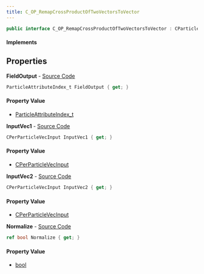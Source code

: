 ```yaml
---
title: C_OP_RemapCrossProductOfTwoVectorsToVector
---
```


```csharp
public interface C_OP_RemapCrossProductOfTwoVectorsToVector : CParticleFunctionOperator, CParticleFunction, ISchemaClass<CParticleFunction>, ISchemaClass<CParticleFunctionOperator>, ISchemaClass<C_OP_RemapCrossProductOfTwoVectorsToVector>, ISchemaField, ISchemaClass, INativeHandle
```

#### Implements

## Properties

**FieldOutput** - [Source Code](https://github.com/swiftly-solution/swiftlys2/blob/master/managed/src/SwiftlyS2.Generated/Schemas/Interfaces/C_OP_RemapCrossProductOfTwoVectorsToVector.cs#L20)

```csharp
ParticleAttributeIndex_t FieldOutput { get; }
```

#### Property Value

- [ParticleAttributeIndex_t](/docs/api/shared/schemadefinitions/particleattributeindex_t)

**InputVec1** - [Source Code](https://github.com/swiftly-solution/swiftlys2/blob/master/managed/src/SwiftlyS2.Generated/Schemas/Interfaces/C_OP_RemapCrossProductOfTwoVectorsToVector.cs#L16)

```csharp
CPerParticleVecInput InputVec1 { get; }
```

#### Property Value

- [CPerParticleVecInput](/docs/api/shared/schemadefinitions/cperparticlevecinput)

**InputVec2** - [Source Code](https://github.com/swiftly-solution/swiftlys2/blob/master/managed/src/SwiftlyS2.Generated/Schemas/Interfaces/C_OP_RemapCrossProductOfTwoVectorsToVector.cs#L18)

```csharp
CPerParticleVecInput InputVec2 { get; }
```

#### Property Value

- [CPerParticleVecInput](/docs/api/shared/schemadefinitions/cperparticlevecinput)

**Normalize** - [Source Code](https://github.com/swiftly-solution/swiftlys2/blob/master/managed/src/SwiftlyS2.Generated/Schemas/Interfaces/C_OP_RemapCrossProductOfTwoVectorsToVector.cs#L22)

```csharp
ref bool Normalize { get; }
```

#### Property Value

- [bool](https://learn.microsoft.com/dotnet/api/system.boolean)

